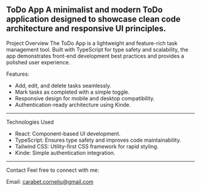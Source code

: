 ToDo App
A minimalist and modern ToDo application designed to showcase clean code architecture and responsive UI principles.
------------------------------------------
Project Overview
The ToDo App is a lightweight and feature-rich task management tool. Built with TypeScript for type safety and scalability, the app demonstrates front-end development best practices and provides a polished user experience.

Features:
- Add, edit, and delete tasks seamlessly.
- Mark tasks as completed with a simple toggle.
- Responsive design for mobile and desktop compatibility.
- Authentication-ready architecture using Kinde.
------------------------------------------
Technologies Used
- React: Component-based UI development.
- TypeScript: Ensures type safety and improves code maintainability.
- Tailwind CSS: Utility-first CSS framework for rapid styling.
- Kinde: Simple authentication integration.
------------------------------------------
Contact
Feel free to connect with me:

Email: carabet.corneliu@gmail.com